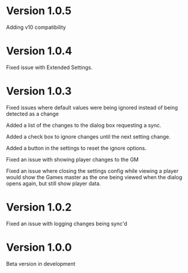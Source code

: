 # Version 1.0.5

Adding v10 compatibility

# Version 1.0.4

Fixed issue with Extended Settings.

# Version 1.0.3

Fixed issues where default values were being ignored instead of being detected as a change

Added a list of the changes to the dialog box requesting a sync.

Added a check box to ignore changes until the next setting change.

Added a button in the settings to reset the ignore options.

Fixed an issue with showing player changes to the GM

Fixed an issue where closing the settings config while viewing a player would show the Games master as the one being viewed when the dialog opens again, but still show player data.

# Version 1.0.2

Fixed an issue with logging changes being sync'd

# Version 1.0.0
Beta version in development